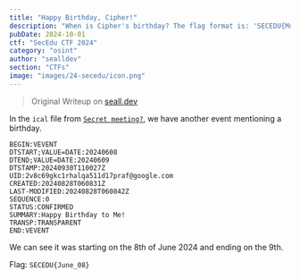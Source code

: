 ```yaml
---
title: "Happy Birthday, Cipher!"
description: "When is Cipher's birthday? The flag format is: 'SECEDU{Month_XX}', where XX is the date."
pubDate: 2024-10-01
ctf: "SecEdu CTF 2024"
category: "osint"
author: "sealldev"
section: "CTFs"
image: "images/24-secedu/icon.png"
---
```


> Original Writeup on [seall.dev](https://seall.dev/posts/seceduweek22024#happy-birthday-cipher)

In the `ical` file from [`Secret meeting?`](24-seceduw2-secretmeeting), we have another event mentioning a birthday.

```
BEGIN:VEVENT
DTSTART;VALUE=DATE:20240608
DTEND;VALUE=DATE:20240609
DTSTAMP:20240930T110027Z
UID:2v8c69gkc1rhalqa511d17praf@google.com
CREATED:20240828T060831Z
LAST-MODIFIED:20240828T060842Z
SEQUENCE:0
STATUS:CONFIRMED
SUMMARY:Happy Birthday to Me!
TRANSP:TRANSPARENT
END:VEVENT
```

We can see it was starting on the 8th of June 2024 and ending on the 9th.

Flag: `SECEDU{June_08}`